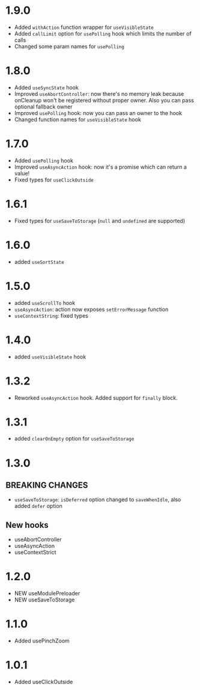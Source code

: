 # 1.9.0

- Added `withAction` function wrapper for `useVisibleState`
- Added `callLimit` option for `usePolling` hook which limits the number of calls
- Changed some param names for `usePolling`

# 1.8.0

- Added `useSyncState` hook
- Improved `useAbortController`: now there's no memory leak because onCleanup won't be registered without proper owner. Also you can pass optional fallback owner
- Improved `usePolling` hook: now you can pass an owner to the hook
- Changed function names for `useVisibleState` hook

# 1.7.0

- Added `usePolling` hook
- Improved `useAsyncAction` hook: now it's a promise which can return a value!
- Fixed types for `useClickOutside`

# 1.6.1

- Fixed types for `useSaveToStorage` (`null` and `undefined` are supported)

# 1.6.0

- added `useSortState`

# 1.5.0

- added `useScrollTo` hook
- `useAsyncAction`: action now exposes `setErrorMessage` function
- `useContextString`: fixed types

# 1.4.0

- added `useVisibleState` hook

# 1.3.2

- Reworked `useAsyncAction` hook. Added support for `finally` block.

# 1.3.1

- added `clearOnEmpty` option for `useSaveToStorage`

# 1.3.0

## BREAKING CHANGES

- `useSaveToStorage`: `isDeferred` option changed to `saveWhenIdle`, also added `defer` option

## New hooks

- useAbortController
- useAsyncAction
- useContextStrict

# 1.2.0

- NEW useModulePreloader
- NEW useSaveToStorage

# 1.1.0

- Added usePinchZoom

# 1.0.1

- Added useClickOutside
